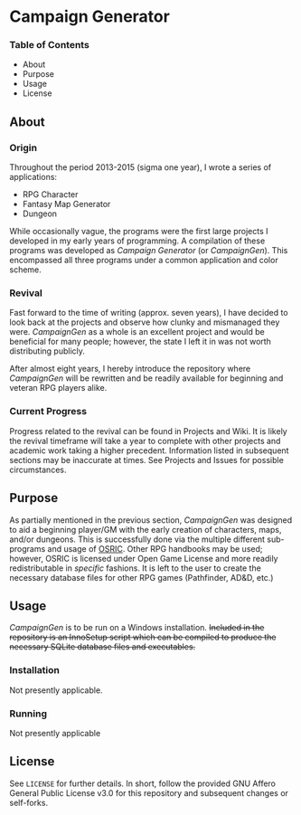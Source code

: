 # Campaign Generator
### Table of Contents

- About
- Purpose
- Usage
- License

## About

### Origin

Throughout the period 2013-2015 (sigma one year), I wrote a series of applications:

- RPG Character
- Fantasy Map Generator
- Dungeon

While occasionally vague, the programs were the first large projects I developed in my early years of programming.  A compilation of these programs was developed as *Campaign Generator* (or *CampaignGen*).  This encompassed all three programs under a common application and color scheme.

### Revival

Fast forward to the time of writing (approx. seven years), I have decided to look back at the projects and observe how clunky and mismanaged they were.  *CampaignGen* as a whole is an excellent project and would be beneficial for many people; however, the state I left it in was not worth distributing publicly.

After almost eight years, I hereby introduce the repository where *CampaignGen* will be rewritten and be readily available for beginning and veteran RPG players alike.

### Current Progress

Progress related to the revival can be found in Projects and Wiki.  It is likely the revival timeframe will take a year to complete with other projects and academic work taking a higher precedent.  Information listed in subsequent sections may be inaccurate at times.  See Projects and Issues for possible circumstances.

## Purpose

As partially mentioned in the previous section, *CampaignGen* was designed to aid a beginning player/GM with the early creation of characters, maps, and/or dungeons.  This is successfully done via the multiple different sub-programs and usage of [OSRIC](https://en.wikipedia.org/wiki/OSRIC).  Other RPG handbooks may be used; however, OSRIC is licensed under Open Game License and more readily redistributable in *specific* fashions.  It is left to the user to create the necessary database files for other RPG games (Pathfinder, AD&D, etc.)

## Usage

*CampaignGen* is to be run on a Windows installation.  ~~Included in the repository is an InnoSetup script which can be compiled to produce the necessary SQLite database files and executables.~~

### Installation

Not presently applicable.

### Running

Not presently applicable

## License

See `LICENSE` for further details.  In short, follow the provided GNU Affero General Public License v3.0 for this repository and subsequent changes or self-forks.
